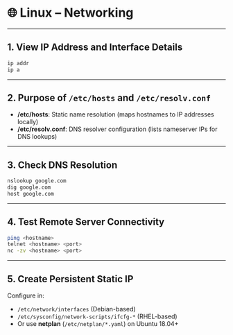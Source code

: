 # 🌐 Linux – Networking

---

## 1. View IP Address and Interface Details

```bash
ip addr
ip a
```

---

## 2. Purpose of `/etc/hosts` and `/etc/resolv.conf`

- **/etc/hosts**: Static name resolution (maps hostnames to IP addresses locally)
- **/etc/resolv.conf**: DNS resolver configuration (lists nameserver IPs for DNS lookups)

---

## 3. Check DNS Resolution

```bash
nslookup google.com
dig google.com
host google.com
```

---

## 4. Test Remote Server Connectivity

```bash
ping <hostname>
telnet <hostname> <port>
nc -zv <hostname> <port>
```

---

## 5. Create Persistent Static IP

Configure in:

- `/etc/network/interfaces` (Debian-based)
- `/etc/sysconfig/network-scripts/ifcfg-*` (RHEL-based)
- Or use **netplan** (`/etc/netplan/*.yaml`) on Ubuntu 18.04+
